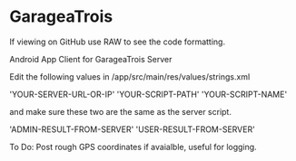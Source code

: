 GarageaTrois
============
If viewing on GitHub use RAW to see the code formatting.

Android App Client for GarageaTrois Server

Edit the following values in /app/src/main/res/values/strings.xml

'<string name="server_URL">YOUR-SERVER-URL-OR-IP</string>'
'<string name="script_path">YOUR-SCRIPT-PATH</string>'
'<string name="script_name">YOUR-SCRIPT-NAME</string>'

and make sure these two are the same as the server script.

'<string name="adminresult">ADMIN-RESULT-FROM-SERVER</string>'
'<string name="userresult">USER-RESULT-FROM-SERVER</string>'

To Do:
Post rough GPS coordinates if avaialble, useful for logging.

